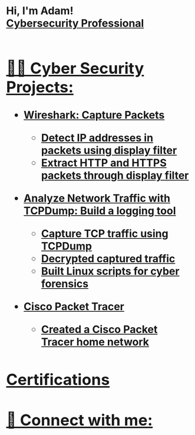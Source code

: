 <h1>Hi, I'm Adam! <br/><a href="https://github.com/Brown89X"> Cybersecurity Professional<h1></h1>

<h2>👨‍💻 Cyber Security Projects:</h2>

- <b>Wireshark: Capture Packets </b>
  - Detect IP addresses in packets using display filter
  - Extract HTTP and HTTPS packets through display filter
  
- <b>Analyze Network Traffic with TCPDump: Build a logging tool</b>
  - Capture TCP traffic using TCPDump
  - Decrypted captured traffic
  - Built Linux scripts for cyber forensics
- <b>Cisco Packet Tracer</b>
  - Created a Cisco Packet Tracer home network
    
<h2> Certifications</h2>

<h2> 🤳 Connect with me:</h2>







